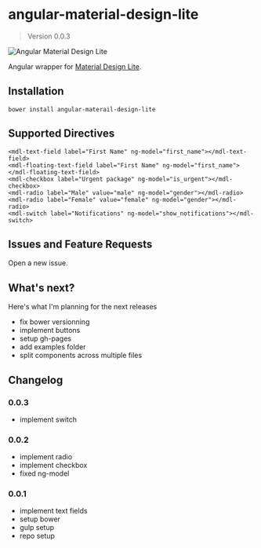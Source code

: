 # angular-material-design-lite
> Version 0.0.3

![Angular Material Design Lite](http://i.imgur.com/SI4Nmb3.png)

Angular wrapper for [Material Design Lite](http://getmdl.io).


## Installation

`bower install angular-materail-design-lite`


## Supported Directives

`<mdl-text-field label="First Name" ng-model="first_name"></mdl-text-field>`  
`<mdl-floating-text-field label="First Name" ng-model="first_name"></mdl-floating-text-field>`  
`<mdl-checkbox label="Urgent package" ng-model="is_urgent"></mdl-checkbox>`  
`<mdl-radio label="Male" value="male" ng-model="gender"></mdl-radio>`  
`<mdl-radio label="Female" value="female" ng-model="gender"></mdl-radio>`  
`<mdl-switch label="Notifications" ng-model="show_notifications"></mdl-switch>`


## Issues and Feature Requests

Open a new issue.

## What's next?

Here's what I'm planning for the next releases

+ fix bower versionning
+ implement buttons
+ setup gh-pages
+ add examples folder
+ split components across multiple files


## Changelog

### 0.0.3

+ implement switch


### 0.0.2

+ implement radio
+ implement checkbox
+ fixed ng-model


### 0.0.1

+ implement text fields
+ setup bower
+ gulp setup
+ repo setup
